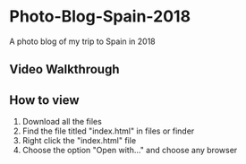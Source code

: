 # Photo-Blog-Spain-2018
A photo blog of my trip to Spain in 2018 

## Video Walkthrough

## How to view
1. Download all the files
2. Find the file titled "index.html" in files or finder
3. Right click the "index.html" file
4. Choose the option "Open with..." and choose any browser

